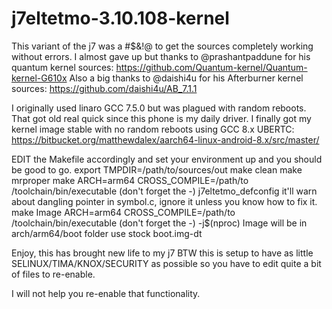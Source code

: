 # j7eltetmo-3.10.108-kernel


This variant of the j7 was a #$&!@ to get the sources completely working without errors. I almost gave up but thanks to @prashantpaddune for his quantum kernel sources: https://github.com/Quantum-kernel/Quantum-kernel-G610x
Also a big thanks to @daishi4u for his Afterburner kernel sources: https://github.com/daishi4u/AB_7.1.1

I originally used linaro GCC 7.5.0 but was plagued with random reboots. That got old real quick since this phone is my daily driver. 
I finally got my kernel image stable with no random reboots using GCC 8.x UBERTC: https://bitbucket.org/matthewdalex/aarch64-linux-android-8.x/src/master/

EDIT the Makefile accordingly and set your environment up and you should be good to go. 
export TMPDIR=/path/to/sources/out
make clean
make mrproper 
make ARCH=arm64 CROSS_COMPILE=/path/to /toolchain/bin/executable (don't forget the -) j7eltetmo_defconfig it'll warn about dangling pointer in symbol.c, ignore it unless you know how to fix it. 
make Image ARCH=arm64 CROSS_COMPILE=/path/to /toolchain/bin/executable (don't forget the -) -j$(nproc) 
Image will be in arch/arm64/boot folder use stock boot.img-dt 

Enjoy, this has brought new life to my j7
BTW this is setup to have as little SELINUX/TIMA/KNOX/SECURITY as possible so you have to edit quite a bit of files to re-enable.

I will not help you re-enable that functionality. 
